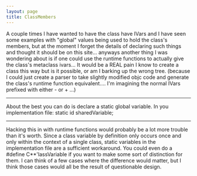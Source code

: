 ```yaml
---
layout: page
title: ClassMembers
---
```


A couple times I have wanted to have the class have IVars and I have seen some examples with "global" values being used to hold the class's members, but at the moment I forget the details of declaring such things and thought it should be on this site... anyways another thing I was wondering about is if one could use the runtime functions to actually give the class's metaclass ivars... It would be a REAL pain I know to create a class this way but is it possible, or am I barking up the wrong tree. (because I could just create a parser to take slightly modified objc code and generate the class's runtime function equivalent.... I'm imagining the normal IVars prefixed with either - or + ...)

----

About the best you can do is declare a static global variable. In you implementation file:
    static id sharedVariable;

----

Hacking this in with runtime functions would probably be a lot more trouble than it's worth. Since a class variable by definition only occurs once and only within the context of a single class, static variables in the implementation file are a sufficient workaround. You could even do a     #define C**'lassVariable if you want to make some sort of distinction for them. I can think of a few cases where the difference would matter, but I think those cases would all be the result of questionable design.

